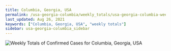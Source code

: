 ```yaml
---
title: Columbia, Georgia, USA
permalink: /usa-georgia-columbia/weekly_totals/usa-georgia-columbia-weekly_totals.html
last_updated: Aug 26, 2021
keywords: ["Columbia, Georgia, USA", "weekly totals"]
sidebar: usa-georgia-columbia_sidebar
---
```


![Weekly Totals of Confirmed Cases for Columbia, Georgia, USA](/covid_tracker/images/graphs/usa-georgia-columbia-weekly_totals_graph.png)
